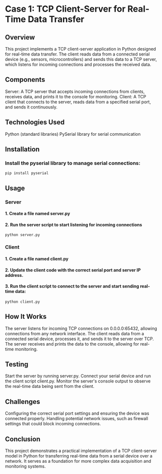 # Case 1: TCP Client-Server for Real-Time Data Transfer
## Overview
This project implements a TCP client-server application in Python designed for real-time data transfer. The client reads data from a connected serial device (e.g., sensors, microcontrollers) and sends this data to a TCP server, which listens for incoming connections and processes the received data.

## Components
Server: A TCP server that accepts incoming connections from clients, receives data, and prints it to the console for monitoring.
Client: A TCP client that connects to the server, reads data from a specified serial port, and sends it continuously.

## Technologies Used
Python (standard libraries)
PySerial library for serial communication

## Installation
### Install the pyserial library to manage serial connections:
    pip install pyserial

## Usage
### Server
#### 1. Create a file named server.py 
#### 2. Run the server script to start listening for incoming connections
    python server.py
### Client
#### 1. Create a file named client.py 
#### 2. Update the client code with the correct serial port and server IP address.
#### 3. Run the client script to connect to the server and start sending real-time data:
    python client.py

## How It Works
The server listens for incoming TCP connections on 0.0.0.0:65432, allowing connections from any network interface.
The client reads data from a connected serial device, processes it, and sends it to the server over TCP.
The server receives and prints the data to the console, allowing for real-time monitoring.

## Testing
Start the server by running server.py.
Connect your serial device and run the client script client.py.
Monitor the server's console output to observe the real-time data being sent from the client.

## Challenges
Configuring the correct serial port settings and ensuring the device was connected properly.
Handling potential network issues, such as firewall settings that could block incoming connections.

## Conclusion
This project demonstrates a practical implementation of a TCP client-server model in Python for transferring real-time data from a serial device over a network. It serves as a foundation for more complex data acquisition and monitoring systems.
